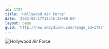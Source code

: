 ```yaml
---
id: 1727
title: 'Hollywood Air Force'
date: '2023-03-17T13:45:22+00:00'
layout: page
guid: 'http://new.andydixon.com/?page_id=1727'
---
```


![Hollywood Air Force](https://i0.wp.com/assets.g8x2.ldn.idrivee2-23.com/posters/Hollywood%20Air%20Force%2001.jpg?w=1200&ssl=1 "Hollywood Air Force")